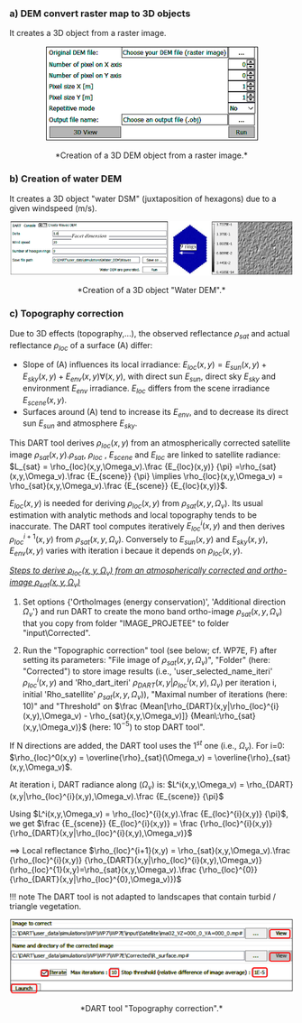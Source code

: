 ### **a) DEM convert raster map to 3D objects**

It creates a 3D object from a raster image.

<center><img src="./media/creation_3d_dem_object.png"><p>*Creation of a 3D DEM object from a raster image.*</p></img></center>

### **b) Creation of water DEM**

It creates a 3D object "water DSM" (juxtaposition of hexagons) due to a given windspeed (m/s).

<center><img src="./media/creation_water_dem.png"><p>*Creation of a 3D object "Water DEM".*</p></img></center>


### **c) Topography correction**

Due to 3D effects (topography,…), the observed reflectance $\rho_{sat}$ and actual reflectance $\rho_{loc}$ of a surface (A) differ:

- Slope of (A) influences its local irradiance: $E_{loc}(x,y) = E_{sun}(x,y) + E_{sky}(x,y) + E_{env}(x,y) \forall (x,y)$, with direct sun $E_{sun}$, direct sky $E_{sky}$ and environment $E_{env}$ irradiance. $E_{loc}$ differs from the scene irradiance $E_{scene}(x,y)$.
- Surfaces around (A) tend to increase its $E_{env}$, and to decrease its direct sun $E_{sun}$ and atmosphere $E_{sky}$.

This DART tool derives $\rho_{loc}(x,y)$ from an atmospherically corrected satellite image $\rho_{sat}(x,y).\rho_{sat}$, $\rho_{loc}$ , $E_{scene}$ and $E_{loc}$ are linked to satellite radiance: $L_{sat} = \rho_{loc}(x,y,\Omega_v).\frac {E_{loc}(x,y)} {\pi} =\rho_{sat}(x,y,\Omega_v).\frac {E_{scene}} {\pi} \implies \rho_{loc}(x,y,\Omega_v) = \rho_{sat}(x,y,\Omega_v).\frac {E_{scene}} {E_{loc}(x,y)}$.

$E_{loc}(x,y)$ is needed for deriving $\rho_{loc}(x,y)$ from $\rho_{sat}(x,y,\Omega_v)$. Its usual estimation with analytic methods and local topography tends to be inaccurate. The DART tool computes iteratively $E_{loc}^{i}(x,y)$ and then derives $\rho_{loc}^{i+1}(x,y)$ from
$\rho_{sat}(x,y,\Omega_v)$. Conversely to $E_{sun}(x,y)$ and $E_{sky}(x,y)$, $E_{env}(x,y)$ varies with iteration i becaue it depends on $\rho_{loc}(x,y)$.

<u>*Steps to derive $\rho_{loc}(x,y,\Omega_v)$ from an atmospherically corrected and ortho-image $\rho_{sat}(x,y,\Omega_v)$*</u>

1. Set options {'OrthoImages (energy conservation)', 'Additional direction $\Omega_v$'} and run DART to create the mono band ortho-image $\rho_{sat}(x,y,\Omega_v)$ that you copy from folder "IMAGE_PROJETEE" to folder "input\Corrected".

2. Run the "Topographic correction" tool (see below; cf. WP7E, F) after setting its parameters: "File image of $\rho_{sat}(x,y,\Omega_v)$", "Folder" (here: "Corrected") to store image results (i.e., 'user_selected_name_iteri' $\rho_{loc}^{i}(x,y)$ and 'Rho_dart_iteri' $\rho_{DART}(x,y|\rho_{loc}^{i}(x,y),\Omega_v)$ per iteration i, initial 'Rho_satellite' $\rho_{sat}(x,y,\Omega_v)$), "Maximal number of iterations (here: 10)" and "Threshold" on $\frac {Mean[\rho_{DART}(x,y|\rho_{loc}^{i}(x,y),\Omega_v) - \rho_{sat}(x,y,\Omega_v)]} {Mean\:\rho_{sat}(x,y,\Omega_v)}$ (here: $10^{-5}$) to stop DART tool".

If N directions are added, the DART tool uses the $1^{st}$ one (i.e., $\Omega_v$). For i=0: $\rho_{loc}^0(x,y) = \overline{\rho}_{sat}(\Omega_v) = \overline{\rho}_{sat}(x,y,\Omega_v)$.

At iteration i, DART radiance along ($\Omega_v$) is: $L^i(x,y,\Omega_v) = \rho_{DART}(x,y|\rho_{loc}^{i}(x,y),\Omega_v).\frac {E_{scene}} {\pi}$

Using $L^i(x,y,\Omega_v) = \rho_{loc}^{i}(x,y).\frac {E_{loc}^{i}(x,y)} {\pi}$, we get $\frac {E_{scene}} {E_{loc}^{i}(x,y)} = \frac {\rho_{loc}^{i}(x,y)} {\rho_{DART}(x,y|\rho_{loc}^{i}(x,y),\Omega_v)}$

$\implies$ Local reflectance $\rho_{loc}^{i+1}(x,y) = \rho_{sat}(x,y,\Omega_v).\frac {\rho_{loc}^{i}(x,y)} {\rho_{DART}(x,y|\rho_{loc}^{i}(x,y),\Omega_v)}(\rho_{loc}^{1}(x,y)=\rho_{sat}(x,y,\Omega_v).\frac {\rho_{loc}^{0}} {\rho_{DART}(x,y|\rho_{loc}^{0},\Omega_v)})$

!!! note
    The DART tool is not adapted to landscapes that contain turbid / triangle vegetation.

<center><img src="./media/topography_correction.png"><p>*DART tool "Topography correction".*</p></img></center>
